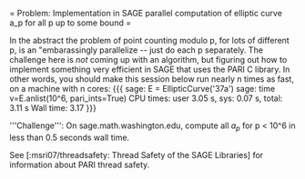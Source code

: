 = Problem: Implementation in SAGE parallel computation of elliptic curve a_p for all p up to some bound =

In the abstract the problem of point counting modulo p, for lots of different p, is an "embarassingly parallelize -- just do each p separately.  The challenge here is *not* coming up with an algorithm, but figuring out how to implement something very efficient in SAGE that uses the PARI C library.  In other words, you should make this session below run nearly n times as fast, on a machine with n cores:
{{{
sage: E = EllipticCurve('37a')
sage: time v=E.anlist(10^6, pari_ints=True)
CPU times: user 3.05 s, sys: 0.07 s, total: 3.11 s
Wall time: 3.17
}}}

'''Challenge''': On sage.math.washington.edu, compute all $a_p$ for p < 10^6 in less than 0.5 seconds wall time.

See [:msri07/threadsafety: Thread Safety of the SAGE Libraries] for information about PARI thread safety. 
